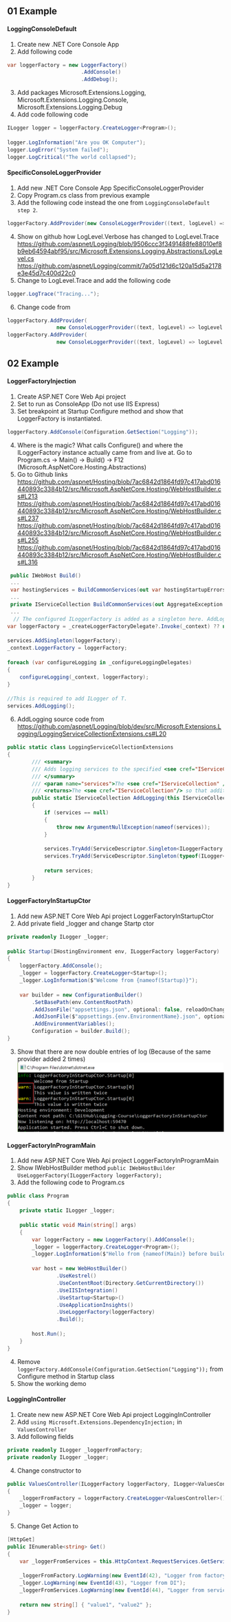 ## 01 Example
#### LoggingConsoleDefault
1. Create new .NET Core Console App
2. Add following code
```csharp
var loggerFactory = new LoggerFactory()
                        .AddConsole()
                        .AddDebug();
```
3. Add packages Microsoft.Extensions.Logging, Microsoft.Extensions.Logging.Console, Microsoft.Extensions.Logging.Debug
4. Add code following code
```csharp
ILogger logger = loggerFactory.CreateLogger<Program>();
            
logger.LogInformation("Are you OK Computer");
logger.LogError("System failed");
logger.LogCritical("The world collapsed");
```
#### SpecificConsoleLoggerProvider
1. Add new .NET Core Console App SpecificConsoleLoggerProvider
2. Copy Program.cs class from previous example
3. Add the following code instead the one from `LoggingConsoleDefault step 2`.
```csharp
loggerFactory.AddProvider(new ConsoleLoggerProvider((text, logLevel) => logLevel >= LogLevel.Verbose , true));
```
4. Show on github how LogLevel.Verbose has changed to LogLevel.Trace
https://github.com/aspnet/Logging/blob/9506ccc3f3491488fe88010ef8b9eb64594abf95/src/Microsoft.Extensions.Logging.Abstractions/LogLevel.cs
https://github.com/aspnet/Logging/commit/7a05d121d6c120a15d5a2178e3e45d7c400d22c0
5. Change to LogLevel.Trace and add the following code
```csharp
logger.LogTrace("Tracing...");
```
6. Change code from
```csharp
loggerFactory.AddProvider(
                new ConsoleLoggerProvider((text, logLevel) => logLevel >= LogLevel.Trace, true));
loggerFactory.AddProvider(
                new ConsoleLoggerProvider((text, logLevel) => logLevel >= LogLevel.Error, true));
```

## 02 Example
#### LoggerFactoryInjection
1. Create ASP.NET Core Web Api project
2. Set to run as ConsoleApp (Do not use IIS Express)
3. Set breakpoint at Startup Configure method and show that LoggerFactory is instantiated.
```csharp
loggerFactory.AddConsole(Configuration.GetSection("Logging"));
```
4. Where is the magic? What calls Configure() and where the ILoggerFactory instance actually came from and live at.
Go to Program.cs -> Main() -> Build() -> F12 (Microsoft.AspNetCore.Hosting.Abstractions)
5. Go to Github links
    https://github.com/aspnet/Hosting/blob/7ac6842d1864fd97c417abd016440893c3384b12/src/Microsoft.AspNetCore.Hosting/WebHostBuilder.cs#L213
    https://github.com/aspnet/Hosting/blob/7ac6842d1864fd97c417abd016440893c3384b12/src/Microsoft.AspNetCore.Hosting/WebHostBuilder.cs#L237
    https://github.com/aspnet/Hosting/blob/7ac6842d1864fd97c417abd016440893c3384b12/src/Microsoft.AspNetCore.Hosting/WebHostBuilder.cs#L255
    https://github.com/aspnet/Hosting/blob/7ac6842d1864fd97c417abd016440893c3384b12/src/Microsoft.AspNetCore.Hosting/WebHostBuilder.cs#L316    
```csharp
 public IWebHost Build()
 ...
 var hostingServices = BuildCommonServices(out var hostingStartupErrors);
 ...
 private IServiceCollection BuildCommonServices(out AggregateException hostingStartupErrors)
 ...
  // The configured ILoggerFactory is added as a singleton here. AddLogging below will not add an additional one.
var loggerFactory = _createLoggerFactoryDelegate?.Invoke(_context) ?? new LoggerFactory();

services.AddSingleton(loggerFactory);
_context.LoggerFactory = loggerFactory;

foreach (var configureLogging in _configureLoggingDelegates)
{
    configureLogging(_context, loggerFactory);
}

//This is required to add ILogger of T.
services.AddLogging();
```
6. AddLogging source code from https://github.com/aspnet/Logging/blob/dev/src/Microsoft.Extensions.Logging/LoggingServiceCollectionExtensions.cs#L20
```csharp
public static class LoggingServiceCollectionExtensions
{
        /// <summary>
        /// Adds logging services to the specified <see cref="IServiceCollection" />.
        /// </summary>
        /// <param name="services">The <see cref="IServiceCollection" /> to add services to.</param>
        /// <returns>The <see cref="IServiceCollection"/> so that additional calls can be chained.</returns>
        public static IServiceCollection AddLogging(this IServiceCollection services)
        {
            if (services == null)
            {
                throw new ArgumentNullException(nameof(services));
            }

            services.TryAdd(ServiceDescriptor.Singleton<ILoggerFactory, LoggerFactory>());
            services.TryAdd(ServiceDescriptor.Singleton(typeof(ILogger<>), typeof(Logger<>)));

            return services;
        }
}
```
#### LoggerFactoryInStartupCtor
1. Add new ASP.NET Core Web Api project LoggerFactoryInStartupCtor
2. Add private field _logger and change Startp ctor
```csharp
private readonly ILogger _logger;

public Startup(IHostingEnvironment env, ILoggerFactory loggerFactory)
{
    loggerFactory.AddConsole();
    _logger = loggerFactory.CreateLogger<Startup>();
    _logger.LogInformation($"Welcome from {nameof(Startup)}");

    var builder = new ConfigurationBuilder()
        .SetBasePath(env.ContentRootPath)
        .AddJsonFile("appsettings.json", optional: false, reloadOnChange: true)
        .AddJsonFile($"appsettings.{env.EnvironmentName}.json", optional: true)
        .AddEnvironmentVariables();
        Configuration = builder.Build();
}
```
3. Show that there are now double entries of log (Because of the same provider added 2 times)
![Double Log Entry](https://raw.githubusercontent.com/neman/Logging-Course/master/Images/DoubleLogEntry.png)
#### LoggerFactoryInProgramMain
1. Add new ASP.NET Core Web Api project LoggerFactoryInProgramMain
2. Show IWebHostBuilder method `public IWebHostBuilder UseLoggerFactory(ILoggerFactory loggerFactory);`
3. Add the following code to Program.cs
```csharp
public class Program
{
    private static ILogger _logger;

    public static void Main(string[] args)
    {
        var loggerFactory = new LoggerFactory().AddConsole();
        _logger = loggerFactory.CreateLogger<Program>();
        _logger.LogInformation($"Hello from {nameof(Main)} before building host");
        
        var host = new WebHostBuilder()
                .UseKestrel()
                .UseContentRoot(Directory.GetCurrentDirectory())
                .UseIISIntegration()
                .UseStartup<Startup>()
                .UseApplicationInsights()
                .UseLoggerFactory(loggerFactory)
                .Build();

        host.Run();
    }
}
```
4. Remove `loggerFactory.AddConsole(Configuration.GetSection("Logging"));` from Configure method in Startup class
5. Show the working demo
#### LoggingInController
1. Create new new ASP.NET Core Web Api project LoggingInController
2. Add `using Microsoft.Extensions.DependencyInjection;` in `ValuesController`
3. Add following fields
```csharp
private readonly ILogger _loggerFromFactory;
private readonly ILogger _logger;   
```
4. Change constructor to
```csharp
public ValuesController(ILoggerFactory loggerFactory, ILogger<ValuesController> logger)
{
    _loggerFromFactory = loggerFactory.CreateLogger<ValuesController>();
    _logger = logger;                        
}
```
5. Change Get Action to
```csharp
[HttpGet]
public IEnumerable<string> Get()
{
    var _loggerFromServices = this.HttpContext.RequestServices.GetService<ILoggerFactory>().CreateLogger("Values");
    
    _loggerFromFactory.LogWarning(new EventId(42), "Logger from factory");
    _logger.LogWarning(new EventId(43), "Logger from DI");            
    _loggerFromServices.LogWarning(new EventId(44), "Logger from services");

    return new string[] { "value1", "value2" };
}
```